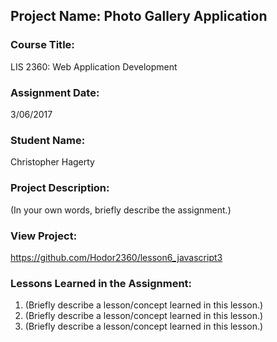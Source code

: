 ## Project Name:  Photo Gallery Application

### Course Title:
LIS 2360:  Web Application Development

### Assignment Date:  
3/06/2017

### Student Name:  
Christopher Hagerty

### Project Description:
(In your own words, briefly describe the assignment.)

### View Project:
https://github.com/Hodor2360/lesson6_javascript3

### Lessons Learned in the Assignment:
1. (Briefly describe a lesson/concept learned in this lesson.)
2. (Briefly describe a lesson/concept learned in this lesson.)
3. (Briefly describe a lesson/concept learned in this lesson.)
